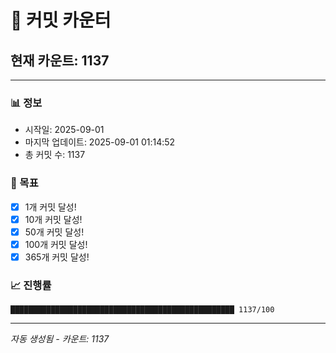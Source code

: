 # 🔢 커밋 카운터

## 현재 카운트: 1137

---

### 📊 정보
- 시작일: 2025-09-01
- 마지막 업데이트: 2025-09-01 01:14:52
- 총 커밋 수: 1137

### 🎯 목표
- [x] 1개 커밋 달성!
- [x] 10개 커밋 달성!
- [x] 50개 커밋 달성!
- [x] 100개 커밋 달성!
- [x] 365개 커밋 달성!

### 📈 진행률
```
██████████████████████████████████████████████████ 1137/100
```

---
*자동 생성됨 - 카운트: 1137*
